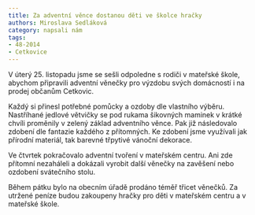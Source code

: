 ```yaml
---
title: Za adventní věnce dostanou děti ve školce hračky
authors: Miroslava Sedláková
category: napsali nám
tags: 
- 48-2014
- Cetkovice
---
```

V úterý 25. listopadu jsme se sešli odpoledne s rodiči v mateřské škole, abychom připravili adventní věnečky pro výzdobu svých domácností i na prodej občanům Cetkovic. 

Každý si přinesl potřebné pomůcky a ozdoby dle vlastního výběru. Nastříhané jedlové větvičky se pod rukama šikovných maminek v krátké chvíli proměnily v zelený základ adventního věnce. Pak již následovalo zdobení dle fantazie každého z přítomných. Ke zdobení jsme využívali jak přírodní materiál, tak barevné třpytivé vánoční dekorace. 

Ve čtvrtek pokračovalo adventní tvoření v mateřském centru. Ani zde přítomní nezaháleli a dokázali vyrobit další věnečky na zavěšení nebo ozdobení svátečního stolu. 

Během pátku bylo na obecním úřadě prodáno téměř třicet věnečků. Za utržené peníze budou zakoupeny hračky pro děti v mateřském centru a v mateřské škole. 


